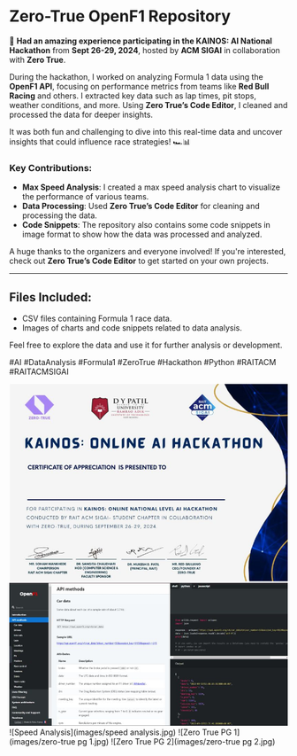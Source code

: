 # Zero-True OpenF1 Repository

🚀 **Had an amazing experience participating in the KAINOS: AI National Hackathon** from **Sept 26-29, 2024**, hosted by **ACM SIGAI** in collaboration with **Zero True**.

During the hackathon, I worked on analyzing Formula 1 data using the **OpenF1 API**, focusing on performance metrics from teams like **Red Bull Racing** and others. I extracted key data such as lap times, pit stops, weather conditions, and more. Using **Zero True’s Code Editor**, I cleaned and processed the data for deeper insights.

It was both fun and challenging to dive into this real-time data and uncover insights that could influence race strategies! 🏎️📊

### Key Contributions:
- **Max Speed Analysis**: I created a max speed analysis chart to visualize the performance of various teams.
- **Data Processing**: Used **Zero True’s Code Editor** for cleaning and processing the data.
- **Code Snippets**: The repository also contains some code snippets in image format to show how the data was processed and analyzed.

A huge thanks to the organizers and everyone involved! If you're interested, check out **Zero True’s Code Editor** to get started on your own projects.

---

## Files Included:
- CSV files containing Formula 1 race data.
- Images of charts and code snippets related to data analysis.

Feel free to explore the data and use it for further analysis or development.

#AI #DataAnalysis #Formula1 #ZeroTrue #Hackathon #Python #RAITACM #RAITACMSIGAI

![Certificate](images/certificate.jpg)
![OpenF1](images/openf1.jpg)
![Speed Analysis](images/speed analysis.jpg)
![Zero True PG 1](images/zero-true pg 1.jpg)
![Zero True PG 2](images/zero-true pg 2.jpg)

